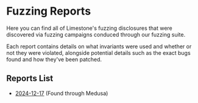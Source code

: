 # Fuzzing Reports
Here you can find all of Limestone's fuzzing disclosures that were discovered via fuzzing campaigns conduced through our fuzzing suite.

Each report contains details on what invariants were used and whether or not they were violated, alongside potential details such as the exact bugs found and how they've been patched.

## Reports List
- [2024-12-17](./2024-12-17-01.md) (Found through Medusa)
